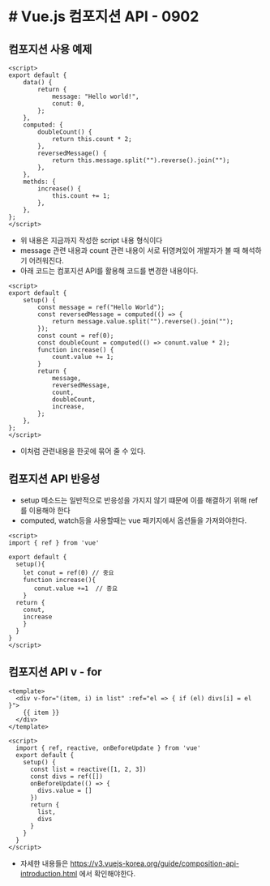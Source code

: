 # # Vue.js 컴포지션 API - 0902

## 컴포지션 사용 예제
```vue
<script>
export default {
    data() {
        return {
            message: "Hello world!",
            conut: 0,
        };
    },
    computed: {
        doubleCount() {
            return this.count * 2;
        },
        reversedMessage() {
            return this.message.split("").reverse().join("");
        },
    },
    methds: {
        increase() {
            this.count += 1;
        },
    },
};
</script>
```

-   위 내용은 지금까지 작성한 script 내용 형식이다
-   message 관련 내용과 count 관련 내용이 서로 뒤영켜있어 개발자가 볼 때 해석하기 어려워진다.
-   아래 코드는 컴포지션 API를 활용해 코드를 변경한 내용이다.

```vue
<script>
export default {
    setup() {
        const message = ref("Hello World");
        const reversedMessage = computed(() => {
            return message.value.split("").reverse().join("");
        });
        const count = ref(0);
        const doubleCount = computed(() => conunt.value * 2);
        function increase() {
            count.value += 1;
        }
        return {
            message,
            reversedMessage,
            count,
            doubleCount,
            increase,
        };
    },
};
</script>
```
- 이처럼 관련내용을 한곳에 묶어 줄 수 있다.

## 컴포지션 API 반응성
- setup 메소드는 일반적으로 반응성을 가지지 않기 떄문에 이를 해결하기 위해 ref를 이용해야 한다
- computed, watch등을 사용할때는 vue 패키지에서 옵션들을 가져와야한다.
```vue
<script>
import { ref } from 'vue'

export default {
  setup(){
    let conut = ref(0) // 중요
    function increase(){
       conut.value +=1  // 중요
    }
  return {
    conut,
    increase
    }
  }
}
</script>
```

## 컴포지션 API v - for
```vue
<template>
  <div v-for="(item, i) in list" :ref="el => { if (el) divs[i] = el }">
    {{ item }}
  </div>
</template>

<script>
  import { ref, reactive, onBeforeUpdate } from 'vue'
  export default {
    setup() {
      const list = reactive([1, 2, 3])
      const divs = ref([])
      onBeforeUpdate(() => {
        divs.value = []
      })
      return {
        list,
        divs
      }
    }
  }
</script>
```
- 자세한 내용들은 https://v3.vuejs-korea.org/guide/composition-api-introduction.html 에서 확인해야한다.